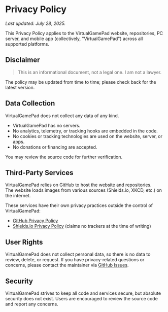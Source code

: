 # Privacy Policy

_Last updated: July 28, 2025._

This Privacy Policy applies to the VirtualGamePad website, repositories, PC server, and mobile app (collectively, "VirtualGamePad") across all supported platforms.

## Disclaimer

> This is an informational document, not a legal one. I am not a lawyer.

The policy may be updated from time to time; please check back for the latest version.

## Data Collection

VirtualGamePad does not collect any data of any kind.

- VirtualGamePad has no servers.
- No analytics, telemetry, or tracking hooks are embedded in the code.
- No cookies or tracking technologies are used on the website, server, or apps.
- No donations or financing are accepted.

You may review the source code for further verification.

## Third-Party Services

VirtualGamePad relies on GitHub to host the website and repositories.  
The website loads images from various sources (Shields.io, XKCD, etc.) on the internet.

These services have their own privacy practices outside the control of VirtualGamePad:

- [GitHub Privacy Policy][1]
- [Shields.io Privacy Policy][2] (claims no trackers at the time of writing)

[1]: https://docs.github.com/en/site-policy/privacy-policies/github-privacy-statement
[2]: https://shields.io/privacy

## User Rights

VirtualGamePad does not collect personal data, so there is no data to review, delete, or request. If you have privacy-related questions or concerns, please contact the maintainer via [GitHub Issues](https://github.com/kitswas/VirtualGamePad/issues).

## Security

VirtualGamePad strives to keep all code and services secure, but absolute security does not exist. Users are encouraged to review the source code and report any concerns.
